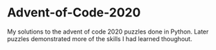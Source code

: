 # Advent-of-Code-2020
My solutions to the advent of code 2020 puzzles done in Python. Later puzzles demonstrated more of the skills I had learned thoughout.
